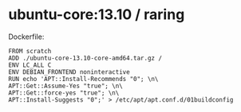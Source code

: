ubuntu-core:13.10 / raring
============

Dockerfile:

    FROM scratch
    ADD ./ubuntu-core-13.10-core-amd64.tar.gz /
    ENV LC_ALL C
    ENV DEBIAN_FRONTEND noninteractive
    RUN echo 'APT::Install-Recommends "0"; \n\
    APT::Get::Assume-Yes "true"; \n\
    APT::Get::force-yes "true"; \n\
    APT::Install-Suggests "0";' > /etc/apt/apt.conf.d/01buildconfig

